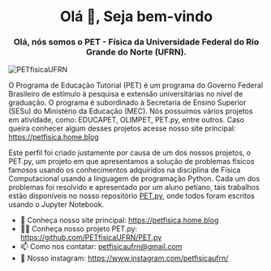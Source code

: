 <h1 align="center">  Olá 👋, Seja bem-vindo </h1>
<h3 align="center"> Olá, nós somos o PET - Física da Universidade Federal do Rio Grande do Norte (UFRN). </h3>

<p align="left"> <img src="https://komarev.com/ghpvc/?username=PETfisicaUFRN&label=Profile%20views&color=0e75b6&style=flat" alt="PETfisicaUFRN" /> </p>

O Programa de Educação Tutorial (PET) é um programa do Governo Federal Brasileiro de estímulo à pesquisa e extensão universitárias no nível de graduação. O programa é subordinado à Secretaria de Ensino Superior (SESu) do Ministério da Educação (MEC). Nós possuímos vários projetos em atividade, como: EDUCAPET, OLIMPET, PET.py, entre outros. Caso queira conhecer algum desses projetos acesse nosso site principal: https://petfisica.home.blog
 
Este perfil foi criado justamente por causa de um dos nossos projetos, o PET.py, um projeto em que apresentamos a solução de problemas físicos famosos usando os conhecimentos adquiridos na disciplina de Física Computacional usando a linguagem de programação Python. Cada um dos problemas foi resolvido e apresentado por um aluno petiano, tais trabalhos estão disponíveis no nosso repositório [PET.py](https://github.com/PETfisicaUFRN/PET.py/tree/main), onde todos foram escritos usando o Jupyter Notebook.

- 📄 Conheça nosso site principal: https://petfisica.home.blog
- 👨‍💻 Conheça nosso projeto PET.py: https://github.com/PETfisicaUFRN/PET.py
- 📫 Como nos contatar: petfisicaufrn@gmail.com
- 👯 Nosso instagram: https://www.instagram.com/petfisicaufrn/

